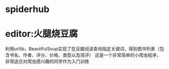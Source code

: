 # spiderhub
# editor:火腿烧豆腐
利用urllib，BeautifulSoup实现了在豆瓣阅读查询指定关键词，得到图书列表（包含书名、作者、评分、价格、类型以及简评）
这是一个非常简单的小爬虫程序，非常适合对爬虫感兴趣的同学作为入门训练
